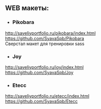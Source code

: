 ## WEB макеты:

- ### Pikobara
http://saveliyportfolio.ru/pikobara/index.html  
https://github.com/SyavaSpb/Pikobara  
Сверстал макет для тренировки sass  

- ### Joy
http://saveliyportfolio.ru/joy/index.html  
https://github.com/SyavaSpb/Joy  

- ### Etecc
http://saveliyportfolio.ru/etecc/index.html  
https://github.com/SyavaSpb/Etecc  
